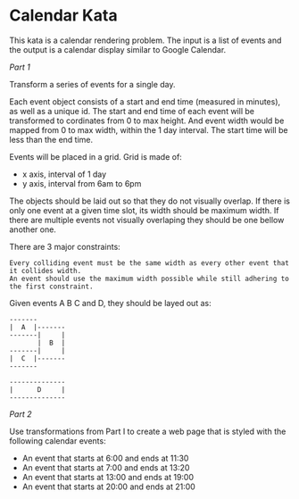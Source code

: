 # Calendar Kata

This kata is a calendar rendering problem. The input is a list of
events and the output is a calendar display similar to Google Calendar.

*Part 1*

Transform a series of events for a single day.

Each event object consists of a start and end time (measured in minutes),
as well as a unique id. The start and end time of each event will be transformed
to cordinates from 0 to max height. And event width would be mapped from 0 to max width,
within the 1 day interval. The start time will be less than the end time.

Events will be placed in a grid. Grid is made of:
  - x axis, interval of 1 day
  - y axis, interval from 6am to 6pm

The objects should be laid out so that they do not visually overlap.
If there is only one event at a given time slot, its width should be maximum width.
If there are multiple events not visually overlaping they should be one bellow another one.

There are 3 major constraints:

    Every colliding event must be the same width as every other event that it collides width.
    An event should use the maximum width possible while still adhering to the first constraint.

Given events A B C and D, they should be layed out as:

    -------
    |  A  |-------
    -------|     |
           |  B  |
    -------|     |
    |  C  |-------
    -------

    --------------
    |      D     |
    --------------

*Part 2*

Use transformations from Part I to create a web page that is styled with the following calendar events:

  * An event that starts at 6:00 and ends at 11:30
  * An event that starts at 7:00 and ends at 13:20
  * An event that starts at 13:00 and ends at 19:00
  * An event that starts at 20:00 and ends at 21:00
